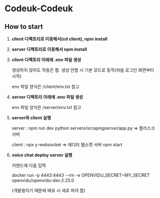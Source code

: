 # Codeuk-Codeuk

## How to start

1. **client 디렉토리로 이동해서(cd client), npm install**
2. **server 디렉토리로 이동해서 npm install**
3. **client 디렉토리 아래에 .env 파일 생성**

   생성하지 않아도 작동은 함. 생성 안할 시 기본 모드로 동작(처음 로그인 화면부터 시작)

   env 파일 양식은 /client/env.txt 참고

4. **server 디렉토리 아래에 .env 파일 생성**

   env 파일 양식은 /server/env.txt 참고

5. **server와 client 실행**

   server : npm run dev
   python servers/scrapingserver/app.py => 플라스크 서버

   client : npx y-websocket => 에디터 웹소켓 서버
   npm start

6. **voice chat deploy server 실행**

   커맨드에 다음 입력

   docker run -p 4443:4443 --rm -e OPENVIDU_SECRET=MY_SECRET openvidu/openvidu-dev:2.25.0

   (개발용이기 때문에 배포 시 새로 파야 함)

